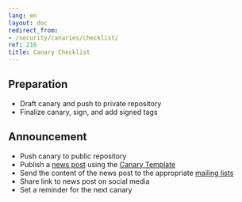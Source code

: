 ```yaml
---
lang: en
layout: doc
redirect_from:
- /security/canaries/checklist/
ref: 216
title: Canary Checklist
---
```



## Preparation

* Draft canary and push to private repository
* Finalize canary, sign, and add signed tags

## Announcement

* Push canary to public repository
* Publish a [news post](/news/) using the [Canary Template](/security/canaries/template/)
* Send the content of the news post to the appropriate [mailing lists](/support/)
* Share link to news post on social media
* Set a reminder for the next canary
